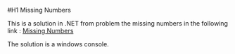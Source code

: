 #H1 Missing Numbers

This is a solution in .NET  from problem the missing numbers in the following link :
	[Missing Numbers](https://www.hackerrank.com/challenges/missing-numbers/problem)

The solution is a windows console.